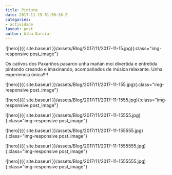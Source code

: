 ```yaml
---
title: Pintura
date: 2017-11-15 01:50:16 Z
categories:
- actividade
layout: post
author: Alba García.
---
```


![hero]({{ site.baseurl }}/assets/Blog/2017/11/2017-11-15.jpg){:class="img-responsive post_image"}
<br>

Os cativos dos Paxariños pasaron unha mañán moi divertida e entretida pintando creando e imaxinando, acompañados de música relaxante. Unha experiencia única!!!! 

![hero]({{ site.baseurl }}/assets/Blog/2017/11/2017-11-155.jpg){:class="img-responsive post_image"}
<br>

![hero]({{ site.baseurl }}/assets/Blog/2017/11/2017-11-1555.jpg){:class="img-responsive post_image"}
<br>

![hero]({{ site.baseurl }}/assets/Blog/2017/11/2017-11-15555.jpg){:class="img-responsive post_image"}
<br>

![hero]({{ site.baseurl }}/assets/Blog/2017/11/2017-11-155555.jpg){:class="img-responsive post_image"}
<br>

![hero]({{ site.baseurl }}/assets/Blog/2017/11/2017-11-1555555.jpg){:class="img-responsive post_image"}
<br>

![hero]({{ site.baseurl }}/assets/Blog/2017/11/2017-11-1555555.jpg){:class="img-responsive post_image"}
<br>